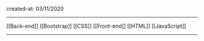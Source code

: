 created-at: 03/11/2020

---

[[Back-end]]
[[Bootstrap]]
[[CSS]]
[[Front-end]]
[[HTML]]
[[JavaScript]]

---